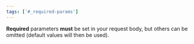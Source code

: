 ```yaml
---
tags: ['#_required-params']
---
```


**Required** parameters **must** be set in your request body, but others can be omitted (default values will then be used).
